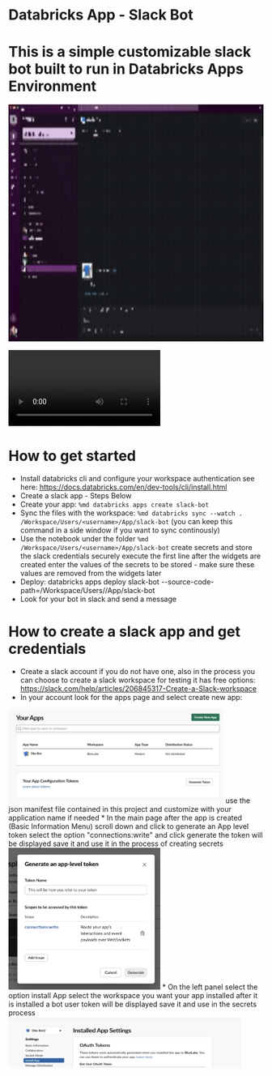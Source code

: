 # Databricks App - Slack Bot

# This is a simple customizable slack bot built to run in Databricks Apps Environment
<img src="imgs/Slack.gif" width="944" height="468">

<video controls src="imgs/genie_slack.mov" title="Title"></video>

# How to get started
* Install databricks cli and configure your workspace authentication see here: https://docs.databricks.com/en/dev-tools/cli/install.html
* Create a slack app - Steps Below
* Create your app: ```%md databricks apps create slack-bot```
* Sync the files with the workspace: ```%md databricks sync --watch . /Workspace/Users/<username>/App/slack-bot``` (you can keep this command in a side window if you want to sync continously)
* Use the notebook under the folder  ```%md /Workspace/Users/<username>/App/slack-bot``` create secrets and store the slack credentials securely execute the first line after the widgets are created enter the values of the secrets to be stored - make sure these values are removed from the widgets later
* Deploy: databricks apps deploy slack-bot --source-code-path=/Workspace/Users/<username>/App/slack-bot 
* Look for your bot in slack and send a message

# How to create a slack app and get credentials

* Create a slack account if you do not have one, also in the process you can choose to create a slack workspace for testing it has free options: https://slack.com/help/articles/206845317-Create-a-Slack-workspace
* In your account look for the apps page and select create new app: 
<img src="imgs/create_new_app.png" width="425" height="187">
use the json manifest file contained in this project and customize with your application name if needed
* In the main page after the app is created (Basic Information Menu) scroll down and click to generate an App level token select the option "connections:write" and click generate the token will be displayed save it and use it in the process of creating secrets 
<img src="imgs/app-level-token.png" width="300" height="280">
* On the left panel select the option install App select the workspace you want your app installed after it is installed a bot user token will be displayed save it and use in the secrets process
<img src="imgs/bot_token.png" width="460" height="100">